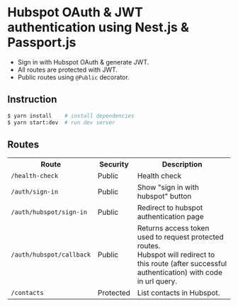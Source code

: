 # Hubspot OAuth & JWT authentication using Nest.js & Passport.js

- Sign in with Hubspot OAuth & generate JWT.
- All routes are protected with JWT.
- Public routes using `@Public` decorator.

## Instruction

```bash
$ yarn install    # install dependencies
$ yarn start:dev  # run dev server
```

## Routes

<table>
  <tr>
    <th>Route</th>
    <th>Security</th>
    <th>Description</th>
  </tr>

  <tr>
    <td>
      <code>/health-check</code>
    </td>
    <td>Public</td>
    <td>Health check</td>
  </tr>

  <tr>
    <td>
      <code>/auth/sign-in</code>
    </td>
    <td>Public</td>
    <td>Show "sign in with hubspot" button</td>
  </tr>

  <tr>
    <td>
      <code>/auth/hubspot/sign-in</code>
    </td>
    <td>Public</td>
    <td>Redirect to hubspot authentication page</td>
  </tr>

  <tr>
    <td>
      <code>/auth/hubspot/callback</code>
    </td>
    <td>Public</td>
    <td>
    Returns access token used to request protected routes. 
    <br/>
    Hubspot will redirect to this route (after successful authentication) with code in url query. </td>
  </tr>

  <tr>
    <td>
      <code>/contacts</code>
    </td>
    <td>Protected</td>
    <td>List contacts in Hubspot.</td>
  </tr>
</table>
